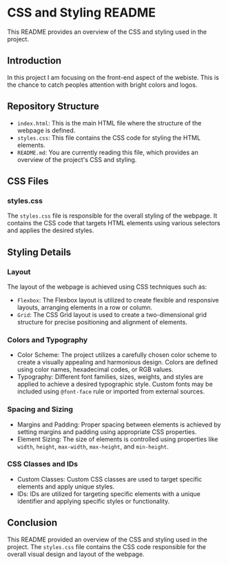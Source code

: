 # CSS and Styling README

This README provides an overview of the CSS and styling used in the project.

## Introduction

In this project I am focusing on the front-end aspect of the webiste. This is the chance to catch peoples attention with bright colors and logos.

## Repository Structure

- `index.html`: This is the main HTML file where the structure of the webpage is defined.
- `styles.css`: This file contains the CSS code for styling the HTML elements.
- `README.md`: You are currently reading this file, which provides an overview of the project's CSS and styling.

## CSS Files

### styles.css

The `styles.css` file is responsible for the overall styling of the webpage. It contains the CSS code that targets HTML elements using various selectors and applies the desired styles.

## Styling Details

### Layout

The layout of the webpage is achieved using CSS techniques such as:
- `Flexbox`: The Flexbox layout is utilized to create flexible and responsive layouts, arranging elements in a row or column.
- `Grid`: The CSS Grid layout is used to create a two-dimensional grid structure for precise positioning and alignment of elements.

### Colors and Typography

- Color Scheme: The project utilizes a carefully chosen color scheme to create a visually appealing and harmonious design. Colors are defined using color names, hexadecimal codes, or RGB values.
- Typography: Different font families, sizes, weights, and styles are applied to achieve a desired typographic style. Custom fonts may be included using `@font-face` rule or imported from external sources.

### Spacing and Sizing

- Margins and Padding: Proper spacing between elements is achieved by setting margins and padding using appropriate CSS properties.
- Element Sizing: The size of elements is controlled using properties like `width`, `height`, `max-width`, `max-height`, and `min-height`.


### CSS Classes and IDs

- Custom Classes: Custom CSS classes are used to target specific elements and apply unique styles.
- IDs: IDs are utilized for targeting specific elements with a unique identifier and applying specific styles or functionality.

## Conclusion

This README provided an overview of the CSS and styling used in the project. The `styles.css` file contains the CSS code responsible for the overall visual design and layout of the webpage.